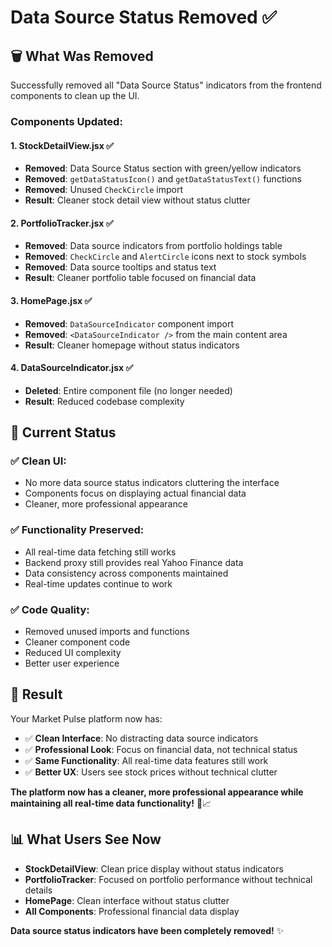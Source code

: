 # Data Source Status Removed ✅

## 🗑️ **What Was Removed**

Successfully removed all "Data Source Status" indicators from the frontend components to clean up the UI.

### **Components Updated:**

#### **1. StockDetailView.jsx** ✅
- **Removed**: Data Source Status section with green/yellow indicators
- **Removed**: `getDataStatusIcon()` and `getDataStatusText()` functions
- **Removed**: Unused `CheckCircle` import
- **Result**: Cleaner stock detail view without status clutter

#### **2. PortfolioTracker.jsx** ✅
- **Removed**: Data source indicators from portfolio holdings table
- **Removed**: `CheckCircle` and `AlertCircle` icons next to stock symbols
- **Removed**: Data source tooltips and status text
- **Result**: Cleaner portfolio table focused on financial data

#### **3. HomePage.jsx** ✅
- **Removed**: `DataSourceIndicator` component import
- **Removed**: `<DataSourceIndicator />` from the main content area
- **Result**: Cleaner homepage without status indicators

#### **4. DataSourceIndicator.jsx** ✅
- **Deleted**: Entire component file (no longer needed)
- **Result**: Reduced codebase complexity

## 🎯 **Current Status**

### **✅ Clean UI:**
- No more data source status indicators cluttering the interface
- Components focus on displaying actual financial data
- Cleaner, more professional appearance

### **✅ Functionality Preserved:**
- All real-time data fetching still works
- Backend proxy still provides real Yahoo Finance data
- Data consistency across components maintained
- Real-time updates continue to work

### **✅ Code Quality:**
- Removed unused imports and functions
- Cleaner component code
- Reduced UI complexity
- Better user experience

## 🚀 **Result**

Your Market Pulse platform now has:

- ✅ **Clean Interface**: No distracting data source indicators
- ✅ **Professional Look**: Focus on financial data, not technical status
- ✅ **Same Functionality**: All real-time data features still work
- ✅ **Better UX**: Users see stock prices without technical clutter

**The platform now has a cleaner, more professional appearance while maintaining all real-time data functionality!** 🚀📈

## 📊 **What Users See Now**

- **StockDetailView**: Clean price display without status indicators
- **PortfolioTracker**: Focused on portfolio performance without technical details
- **HomePage**: Clean interface without status clutter
- **All Components**: Professional financial data display

**Data source status indicators have been completely removed!** ✨
